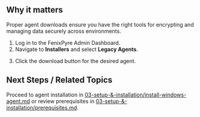 
## Why it matters
Proper agent downloads ensure you have the right tools for encrypting and managing data securely across environments.

1. Log in to the FenixPyre Admin Dashboard.
2. Navigate to **Installers** and select **Legacy Agents**.

<!-- IMG: ./media/03-setup-&-installation/legacy-agents.png | Alt: FenixPyre Admin Dashboard installers section -->

3. Click the download button for the desired agent.

<!-- IMG: ./media/03-setup-&-installation/download-button.png | Alt: Download button for agents -->

## Next Steps / Related Topics
Proceed to agent installation in [03-setup-&-installation/install-windows-agent.md](./install-windows-agent.md) or review prerequisites in [03-setup-&-installation/prerequisites.md](./prerequisites.md).